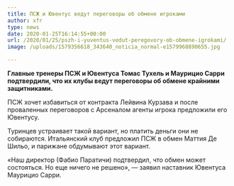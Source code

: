 ```yaml
---
title: ПСЖ и Ювентус ведут переговоры об обмене игроками
author: xfr
type: news
date: 2020-01-25T16:14:55+00:00
url: /2020/01/25/pszh-i-yuventus-vedut-peregovory-ob-obmene-igrokami/
image: /uploads/1579356618_343640_noticia_normal-e1579968890655.jpg

---
```

**Главные тренеры ПСЖ и Ювентуса Томас Тухель и Маурицио Сарри подтвердили, что их клубы ведут переговоры об обмене крайними защитниками.**

ПСЖ хочет избавиться от контракта Лейвина Курзава и после проваленных переговоров с Арсеналом агенты игрока предложили его Ювентусу.

Туринцев устраивает такой вариант, но платить деньги они не собираются. Итальянский клуб предложил ПСЖ в обмен Маттия Де Шильо, и парижане обдумывают этот вариант.

&#171;Наш директор (Фабио Паратичи) подтвердил, что обмен может состояться. Но еще ничего не решено&#187;, &#8212; заявил наставник Ювентуса Маурицио Сарри.
